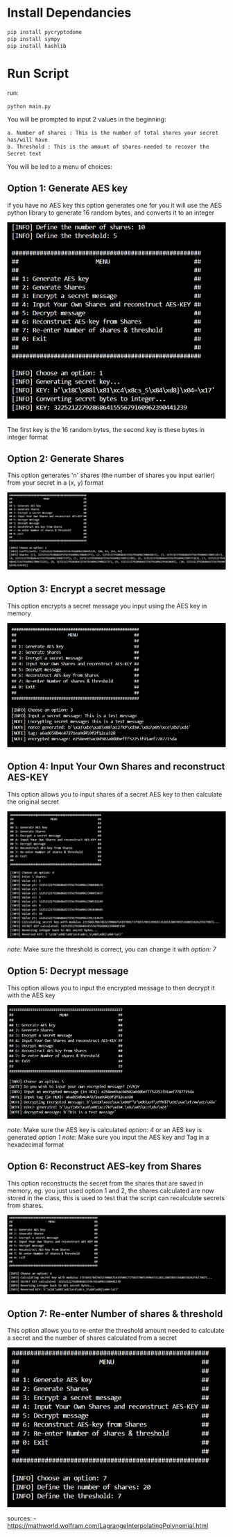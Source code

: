 # Install Dependancies

    pip install pycryptodome
    pip install sympy
    pip install hashlib

# Run Script
run:

    python main.py

You will be prompted to input 2 values in the beginning:

    a. Number of shares : This is the number of total shares your secret has/will have
    b. Threshold : This is the amount of shares needed to recover the Secret text

You will be led to a menu of choices:

## Option 1: Generate AES key

if you have no AES key this option generates one for you it will use the AES python library to generate 16 random bytes, and converts it to an integer

![Alt text](pictures/option1.png)

The first key is the 16 random bytes, the second key is these bytes in integer format

## Option 2: Generate Shares

This option generates 'n' shares (the number of shares you input earlier) from your secret in a (x, y) format     

![Alt text](pictures/option2.png)

## Option 3: Encrypt a secret message 

This option encrypts a secret message you input using the AES key in memory

![Alt text](pictures/option3.png)

## Option 4: Input Your Own Shares and reconstruct AES-KEY

This option allows you to input shares of a secret AES key to then calculate the original secret


![Alt text](pictures/option4.png)

*note:* Make sure the threshold is correct, you can change it with *option: 7*

## Option 5: Decrypt message

This option allows you to input the encrypted message to then decrypt it with the AES key

![Alt text](pictures/option5.png)

*note:* Make sure the AES key is calculated *option: 4* or an AES key is generated *option 1*
*note:* Make sure you input the AES key and Tag in a hexadecimal format

## Option 6: Reconstruct AES-key from Shares 

This option reconstructs the secret from the shares that are saved in memory, eg. you just used option 1 and 2, the shares calculated are now stored in the class, this is used to test that the script can recalculate secrets from shares.

![Alt text](pictures/option6.png)

## Option 7: Re-enter Number of shares & threshold

This option allows you to re-enter the threshold amount needed to calculate a secret and the number of shares calculated from a secret

![Alt text](pictures/option7.png)

sources:
    - https://mathworld.wolfram.com/LagrangeInterpolatingPolynomial.html